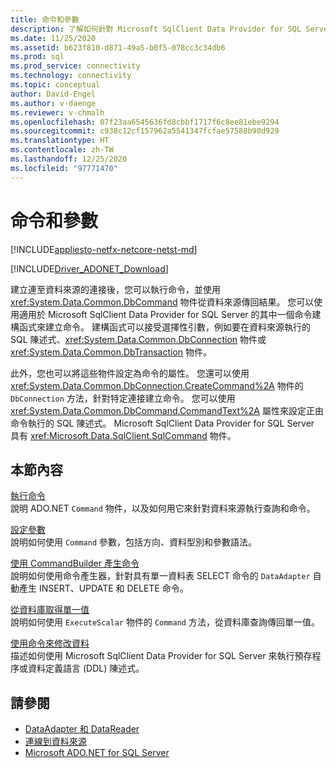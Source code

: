 ```yaml
---
title: 命令和參數
description: 了解如何針對 Microsoft SqlClient Data Provider for SQL Server 使用 Command 物件來執行命令，並從資料來源傳回結果。
ms.date: 11/25/2020
ms.assetid: b623f810-d871-49a5-b0f5-078cc3c34db6
ms.prod: sql
ms.prod_service: connectivity
ms.technology: connectivity
ms.topic: conceptual
author: David-Engel
ms.author: v-daenge
ms.reviewer: v-chmalh
ms.openlocfilehash: 07f23aa6545636fd8cbbf1717f6c8ee81ebe9294
ms.sourcegitcommit: c938c12cf157962a5541347fcfae57588b90d929
ms.translationtype: HT
ms.contentlocale: zh-TW
ms.lasthandoff: 12/25/2020
ms.locfileid: "97771470"
---
```

# <a name="commands-and-parameters"></a>命令和參數

[!INCLUDE[appliesto-netfx-netcore-netst-md](../../includes/appliesto-netfx-netcore-netst-md.md)]

[!INCLUDE[Driver_ADONET_Download](../../includes/driver_adonet_download.md)]

建立連至資料來源的連接後，您可以執行命令，並使用 <xref:System.Data.Common.DbCommand> 物件從資料來源傳回結果。 您可以使用適用於 Microsoft SqlClient Data Provider for SQL Server 的其中一個命令建構函式來建立命令。 建構函式可以接受選擇性引數，例如要在資料來源執行的 SQL 陳述式、<xref:System.Data.Common.DbConnection> 物件或 <xref:System.Data.Common.DbTransaction> 物件。

此外，您也可以將這些物件設定為命令的屬性。 您還可以使用 <xref:System.Data.Common.DbConnection.CreateCommand%2A> 物件的 `DbConnection` 方法，針對特定連接建立命令。 您可以使用 <xref:System.Data.Common.DbCommand.CommandText%2A> 屬性來設定正由命令執行的 SQL 陳述式。 Microsoft SqlClient Data Provider for SQL Server 具有 <xref:Microsoft.Data.SqlClient.SqlCommand> 物件。

## <a name="in-this-section"></a>本節內容

[執行命令](execute-command.md)  
說明 ADO.NET `Command` 物件，以及如何用它來針對資料來源執行查詢和命令。

[設定參數](configure-parameters.md)  
說明如何使用 `Command` 參數，包括方向、資料型別和參數語法。

[使用 CommandBuilder 產生命令](generate-commands-with-commandbuilders.md)  
說明如何使用命令產生器，針對具有單一資料表 SELECT 命令的 `DataAdapter` 自動產生 INSERT、UPDATE 和 DELETE 命令。

[從資料庫取得單一值](obtain-single-value-from-database.md)  
說明如何使用 `ExecuteScalar` 物件的 `Command` 方法，從資料庫查詢傳回單一值。

[使用命令來修改資料](use-commands-to-modify-data.md)  
描述如何使用 Microsoft SqlClient Data Provider for SQL Server 來執行預存程序或資料定義語言 (DDL) 陳述式。

## <a name="see-also"></a>請參閱

- [DataAdapter 和 DataReader](dataadapters-datareaders.md)
- [連線到資料來源](connecting-to-data-source.md)
- [Microsoft ADO.NET for SQL Server](microsoft-ado-net-sql-server.md)
